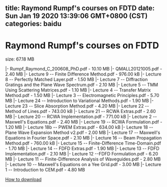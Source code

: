 
title: Raymond Rumpf's courses on FDTD
date: Sun Jan 19 2020 13:39:06 GMT+0800 (CST)    
categories: baidu
---

# Raymond Rumpf's courses on FDTD
size: 67.18 MB
 
 
|- Rumpf_Raymond_C_200608_PhD.pdf - 10.10 MB
|- QMALL20121005.pdf - 2.40 MB
|- Lecture 9 -- Finite Difference Method.pdf - 976.00 kB
|- Lecture 8 -- Perfectly Matched Layer.pdf - 1.50 MB
|- Lecture 7 -- Diffraction Gratings and the Plane Wave Spectrum.pdf - 2.10 MB
|- Lecture 5 -- TMM Using Scattering Matrices.pdf - 1.10 MB
|- Lecture 4 -- Transfer Matrix Method.pdf - 1.50 MB
|- Lecture 3 -- Electromagnetic Principles.pdf - 5.70 MB
|- Lecture 24 -- Introduction to Variational Methods.pdf - 1.90 MB
|- Lecture 23 -- Slice Absorption Method.pdf - 4.20 MB
|- Lecture 22 -- Method of Lines.pdf - 743.00 kB
|- Lecture 21 -- RCWA Extras.pdf - 2.60 MB
|- Lecture 20 -- RCWA Implementation.pdf - 771.00 kB
|- Lecture 2 -- Maxwell's Equations.pdf - 2.40 MB
|- Lecture 19 -- RCWA Formulation.pdf - 1.20 MB
|- Lecture 18b -- PWEM Extras.pdf - 634.00 kB
|- Lecture 18 -- Plane Wave Expansion Method v2.pdf - 2.00 MB
|- Lecture 17 -- Maxwell's Equations in Fourier Space.pdf - 2.10 MB
|- Lecture 16 -- Beam Propagation Method.pdf - 760.00 kB
|- Lecture 15 -- Finite-Difference Time-Domain.pdf - 1.70 MB
|- Lecture 14 -- FDFD Extras.pdf - 1.90 MB
|- Lecture 13 -- FDFD Implementation.pdf - 2.10 MB
|- Lecture 12 --FDFD Formulation.pdf - 6.20 MB
|- Lecture 11 -- Finite-Difference Analysis of Waveguides.pdf - 2.80 MB
|- Lecture 10 -- Maxwell's Equations on a Yee Grid.pdf - 3.00 MB
|- Lecture 1 -- Introduction to CEM.pdf - 4.80 MB

[How to download](https://bpcam.bemobtrk.com/go/2ceec3aa-1ca2-46d6-b9ff-aaa5c184517c?jno=153)